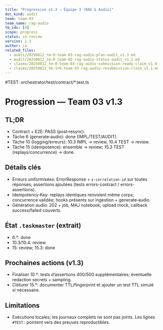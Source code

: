 ```yaml
---
title: "Progression v1.3 — Équipe 3 (RAG & Audio)"
doc_kind: audit
team: team-03
team_name: rag-audio
tm_ids: [0]
scope: progress
status: in-review
version: 1.3
author: ia
related_files:
  - audit/20250812_tm-0-team-03-rag-audio-plan-audit_v1.3.md
  - audit/20250812_tm-0-team-03-rag-audio-status-audit_v1.2.md
  - claims/20250812_tm-0-team-03-rag-audio-submission-ready-claim_v1.0.md
  - claims/20250812_tm-1+6-team-03-rag-audio-resubmission-claim_v1.1.md
---
```


#TEST: orchestrator/test/contract/*.test.ts

# Progression — Team 03 v1.3

## TL;DR
- Contract + E2E: PASS (post‑resync).
- Tâche 6 (generate‑audio): done (IMPL/TEST/AUDIT).
- Tâche 10 (logging/erreurs): 10.3 IMPL → review, 10.4 TEST → review.
- Tâche 15 (idempotence): ensemble → review; 15.3 TEST (replays/concurrence) → done.

## Détails clés
- Erreurs uniformisées: ErrorResponse + `x-correlation-id` sur toutes réponses; assertions ajoutées (tests errors-contract / errors-assertions).
- Idempotency‑Key: replays identiques renvoient même corps; concurrence validée; hooks présents sur ingestion + generate‑audio.
- Génération audio: 202 + job, MAJ notebook, upload mock, callback success/failed couverts.

## État `.taskmaster` (extrait)
- 6.*: done
- 10.3/10.4: review
- 15: review; 15.3: done

## Prochaines actions (v1.3)
- Finaliser 10.*: tests d’assertions 400/500 supplémentaires; éventuelle redaction secrets + sampling.
- Clôturer 15.*: documenter TTL/fingerprint et ajouter un test TTL simulé si nécessaire.

## Limitations
- Exécutions locales; les journaux complets ne sont pas joints. Les lignes `#TEST:` pointent vers des preuves reproductibles.

